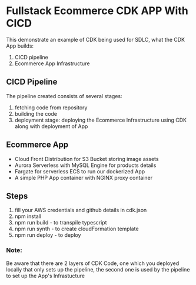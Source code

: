 # Fullstack Ecommerce CDK APP With CICD

This demonstrate an example of CDK being used for SDLC, what the CDK App builds:

1. CICD pipeline
2. Ecommerce App Infrastructure

## CICD Pipeline

The pipeline created consists of several stages:

1. fetching code from repository
2. building the code
3. deployment stage: deploying the Ecommerce Infrastructure using CDK along with deployment of App

## Ecommerce App

- Cloud Front Distribution for S3 Bucket storing image assets
- Aurora Serverless with MySQL Engine for products details
- Fargate for serverless ECS to run our dockerized App
- A simple PHP App container with NGINX proxy container

## Steps

1. fill your AWS credentials and github details in cdk.json
2. npm install
3. npm run build - to transpile typescript
4. npm run synth - to create cloudFormation template
5. npm run deploy - to deploy

### Note:

Be aware that there are 2 layers of CDK Code, one which you deployed locally that only sets up the pipeline, the second one is used by the pipeline to set up the App's Infrastucture
